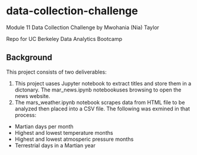 # data-collection-challenge
Module 11 Data Collection Challenge by Mwohania (Nia) Taylor

Repo for UC Berkeley Data Analytics Bootcamp

## Background
This project consists of two deliverables:
1. This project uases Jupyter notebook to extract titles and store them in a dictonary. The mar_news.ipynb notebookuses browsing to open the news website. 
2. The mars_weather.ipynb notebook scrapes data from HTML file to be analyzed then placed into a CSV file. The following was exmined in that process:
  -  Martian days per month
  -  Highest and lowest temperature months
  -  Highest and lowest atmosperic pressure months
  -  Terrestrial days in a Martian year
